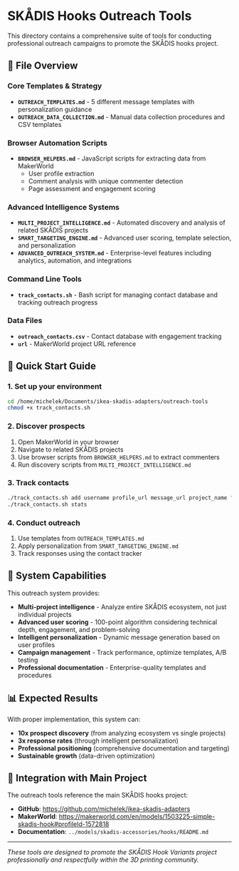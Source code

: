 # SKÅDIS Hooks Outreach Tools

This directory contains a comprehensive suite of tools for conducting professional outreach campaigns to promote the SKÅDIS hooks project.

## 📁 File Overview

### Core Templates & Strategy
- **`OUTREACH_TEMPLATES.md`** - 5 different message templates with personalization guidance
- **`OUTREACH_DATA_COLLECTION.md`** - Manual data collection procedures and CSV templates

### Browser Automation Scripts
- **`BROWSER_HELPERS.md`** - JavaScript scripts for extracting data from MakerWorld
  - User profile extraction
  - Comment analysis with unique commenter detection
  - Page assessment and engagement scoring

### Advanced Intelligence Systems
- **`MULTI_PROJECT_INTELLIGENCE.md`** - Automated discovery and analysis of related SKÅDIS projects
- **`SMART_TARGETING_ENGINE.md`** - Advanced user scoring, template selection, and personalization
- **`ADVANCED_OUTREACH_SYSTEM.md`** - Enterprise-level features including analytics, automation, and integrations

### Command Line Tools
- **`track_contacts.sh`** - Bash script for managing contact database and tracking outreach progress

### Data Files
- **`outreach_contacts.csv`** - Contact database with engagement tracking
- **`url`** - MakerWorld project URL reference

## 🚀 Quick Start Guide

### 1. Set up your environment
```bash
cd /home/michelek/Documents/ikea-skadis-adapters/outreach-tools
chmod +x track_contacts.sh
```

### 2. Discover prospects
1. Open MakerWorld in your browser
2. Navigate to related SKÅDIS projects
3. Use browser scripts from `BROWSER_HELPERS.md` to extract commenters
4. Run discovery scripts from `MULTI_PROJECT_INTELLIGENCE.md`

### 3. Track contacts
```bash
./track_contacts.sh add username profile_url message_url project_name "High quality technical comment"
./track_contacts.sh stats
```

### 4. Conduct outreach
1. Use templates from `OUTREACH_TEMPLATES.md`
2. Apply personalization from `SMART_TARGETING_ENGINE.md`
3. Track responses using the contact tracker

## 🎯 System Capabilities

This outreach system provides:

- **Multi-project intelligence** - Analyze entire SKÅDIS ecosystem, not just individual projects
- **Advanced user scoring** - 100-point algorithm considering technical depth, engagement, and problem-solving
- **Intelligent personalization** - Dynamic message generation based on user profiles
- **Campaign management** - Track performance, optimize templates, A/B testing
- **Professional documentation** - Enterprise-quality templates and procedures

## 📊 Expected Results

With proper implementation, this system can:
- **10x prospect discovery** (from analyzing ecosystem vs single projects)
- **3x response rates** (through intelligent personalization)
- **Professional positioning** (comprehensive documentation and targeting)
- **Sustainable growth** (data-driven optimization)

## 🔗 Integration with Main Project

The outreach tools reference the main SKÅDIS hooks project:
- **GitHub**: https://github.com/michelek/ikea-skadis-adapters
- **MakerWorld**: https://makerworld.com/en/models/1503225-simple-skadis-hook#profileId-1572818
- **Documentation**: `../models/skadis-accessories/hooks/README.md`

---

*These tools are designed to promote the SKÅDIS Hook Variants project professionally and respectfully within the 3D printing community.*
